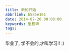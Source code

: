 ```yaml
---
title: 新的开始
abbrlink: b585e161
date: 2014-07-20 00:00:00
keywords: 里程碑
tags:
---
```

毕业了,
学不会的,才叫学习!!
:) 
